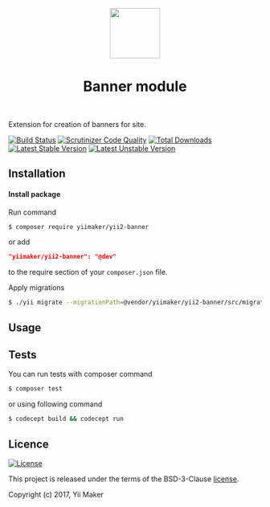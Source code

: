 <p align="center">
    <a href="https://github.com/yiimaker" target="_blank">
        <img src="https://avatars1.githubusercontent.com/u/24204902" height="100px">
    </a>
    <h1 align="center">Banner module</h1>
    <br>
</p>

Extension for creation of banners for site.

[![Build Status](https://travis-ci.org/yiimaker/yii2-banner.svg?branch=master)](https://travis-ci.org/yiimaker/yii2-banner)
[![Scrutinizer Code Quality](https://scrutinizer-ci.com/g/yiimaker/yii2-banner/badges/quality-score.png?b=master)](https://scrutinizer-ci.com/g/yiimaker/yii2-banner/?branch=master)
[![Total Downloads](https://poser.pugx.org/yiimaker/yii2-banner/downloads)](https://packagist.org/packages/yiimaker/yii2-banner)
[![Latest Stable Version](https://poser.pugx.org/yiimaker/yii2-banner/v/stable)](CHANGELOG.md)
[![Latest Unstable Version](https://poser.pugx.org/yiimaker/yii2-banner/v/unstable)](CHANGELOG.md)

Installation
------------

#### Install package

Run command
```bash
$ composer require yiimaker/yii2-banner
```

or add
```json
"yiimaker/yii2-banner": "@dev"
```
to the require section of your `composer.json` file.

Apply migrations
```bash
$ ./yii migrate --migrationPath=@vendor/yiimaker/yii2-banner/src/migrations
```

Usage
-----

Tests
-----
You can run tests with composer command

```bash
$ composer test
```

or using following command

```bash
$ codecept build && codecept run
```

Licence
-------
[![License](https://poser.pugx.org/yiimaker/yii2-banner/license)](LICENSE)

This project is released under the terms of the BSD-3-Clause [license](LICENSE).

Copyright (c) 2017, Yii Maker
